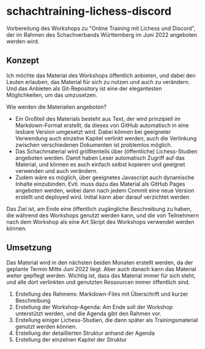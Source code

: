 # schachtraining-lichess-discord

Vorbereitung des Workshops zu "Online Training mit Lichess und Discord", der im Rahmen des Schachverbands Württemberg im Juni 2022 angeboten werden wird.

## Konzept

Ich möchte das Material des Workshops öffentlich anbieten, und dabei den Leuten erlauben, das Material für sich zu nutzen und auch zu verändern. Und das Anbieten als Git-Repository ist eine der elegantesten Möglichkeiten, um das umzusetzen.

Wie werden die Materialien angeboten?

* Ein Großteil des Materials besteht aus Text, der wird prinzipiell im Markdown-Format erstellt, da dieses von GitHub automatisch in eine lesbare Version umgesetzt wird. Dabei können bei geeigneter Verwendung auch einzelne Kapitel verlinkt werden, auch die Verlinkung zwischen verschiedenen Dokumenten ist problemlos möglich.
* Das Schachmaterial wird größtenteils über (öffentliche) Lichess-Studien angeboten werden. Damit haben Leser automatisch Zugriff auf das Material, und können es auch einfach selbst kopieren und geeignet verwenden und auch verändern.
* Zudem wäre es möglich, über geeignetes Javascript auch dynamische Inhalte einzubinden. Evtl. muss dazu das Material als GitHub Pages angeboten werden, wobei dann nach jedem Commit eine neue Version erstellt und deployed wird. Initial kann aber darauf verzichtet werden.

Das Ziel ist, am Ende eine öffentlich zugängliche Beschreibung zu haben, die während des Workshops genutzt werden kann, und die von Teilnehmern nach dem Workshop als eine Art Skript des Workshops verwendet werden können.

## Umsetzung

Das Material wird in den nächsten beiden Monaten erstellt werden, da der geplante Termin Mitte Juni 2022 liegt. Aber auch danach kann das Material weiter gepflegt werden. Wichtig ist, dass das Material immer für sich steht, und alle dort verlinkten und genutzten Ressourcen immer öffentlich sind.

1. Erstellung des Rahmens: Markdown-Files mit Überschrift und kurzer Beschreibung
2. Erstellung der Workshop-Agenda: Am Ende soll der Workshop unterstützt werden, und die Agenda gibt den Rahmen vor.
3. Erstellung einiger Lichess-Studien, die dann später als Trainingsmaterial genutzt werden können.
4. Erstellung der detaillierten Struktur anhand der Agenda
5. Erstellung der einzelnen Kapitel der Struktur
